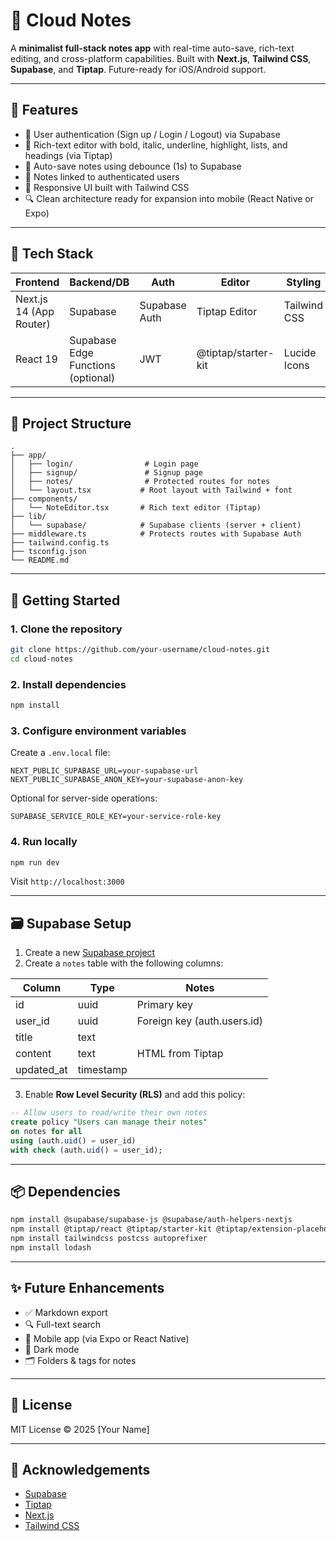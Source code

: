 # 📝 Cloud Notes

A **minimalist full-stack notes app** with real-time auto-save, rich-text editing, and cross-platform capabilities. Built with **Next.js**, **Tailwind CSS**, **Supabase**, and **Tiptap**. Future-ready for iOS/Android support.

---

## 🚀 Features

- 🔐 User authentication (Sign up / Login / Logout) via Supabase
- 📝 Rich-text editor with bold, italic, underline, highlight, lists, and headings (via Tiptap)
- 💾 Auto-save notes using debounce (1s) to Supabase
- 🧠 Notes linked to authenticated users
- 📱 Responsive UI built with Tailwind CSS
- 🔍 Clean architecture ready for expansion into mobile (React Native or Expo)

---

## 🧱 Tech Stack

| Frontend | Backend/DB | Auth | Editor | Styling |
|----------|------------|------|--------|---------|
| Next.js 14 (App Router) | Supabase | Supabase Auth | Tiptap Editor | Tailwind CSS |
| React 19 | Supabase Edge Functions (optional) | JWT | @tiptap/starter-kit | Lucide Icons |

---

## 📂 Project Structure

```
.
├── app/
│   ├── login/                # Login page
│   ├── signup/               # Signup page
│   ├── notes/                # Protected routes for notes
│   └── layout.tsx           # Root layout with Tailwind + font
├── components/
│   └── NoteEditor.tsx       # Rich text editor (Tiptap)
├── lib/
│   └── supabase/            # Supabase clients (server + client)
├── middleware.ts            # Protects routes with Supabase Auth
├── tailwind.config.ts
├── tsconfig.json
└── README.md
```

---

## 🔧 Getting Started

### 1. Clone the repository

```bash
git clone https://github.com/your-username/cloud-notes.git
cd cloud-notes
```

### 2. Install dependencies

```bash
npm install
```

### 3. Configure environment variables

Create a `.env.local` file:

```env
NEXT_PUBLIC_SUPABASE_URL=your-supabase-url
NEXT_PUBLIC_SUPABASE_ANON_KEY=your-supabase-anon-key
```

Optional for server-side operations:

```env
SUPABASE_SERVICE_ROLE_KEY=your-service-role-key
```

### 4. Run locally

```bash
npm run dev
```

Visit `http://localhost:3000`

---

## 🗃️ Supabase Setup

1. Create a new [Supabase project](https://app.supabase.com)
2. Create a `notes` table with the following columns:

| Column     | Type      | Notes                          |
|------------|-----------|--------------------------------|
| id         | uuid      | Primary key                    |
| user_id    | uuid      | Foreign key (auth.users.id)    |
| title      | text      |                                |
| content    | text      | HTML from Tiptap               |
| updated_at | timestamp |                                |

3. Enable **Row Level Security (RLS)** and add this policy:

```sql
-- Allow users to read/write their own notes
create policy "Users can manage their notes"
on notes for all
using (auth.uid() = user_id)
with check (auth.uid() = user_id);
```

---

## 📦 Dependencies

```bash
npm install @supabase/supabase-js @supabase/auth-helpers-nextjs
npm install @tiptap/react @tiptap/starter-kit @tiptap/extension-placeholder
npm install tailwindcss postcss autoprefixer
npm install lodash
```

---

## ✨ Future Enhancements

- ✅ Markdown export
- 🔍 Full-text search
- 📱 Mobile app (via Expo or React Native)
- 🌙 Dark mode
- 🗂️ Folders & tags for notes

---

## 📄 License

MIT License © 2025 [Your Name]

---

## 🙌 Acknowledgements

- [Supabase](https://supabase.com/)
- [Tiptap](https://tiptap.dev/)
- [Next.js](https://nextjs.org/)
- [Tailwind CSS](https://tailwindcss.com/)
